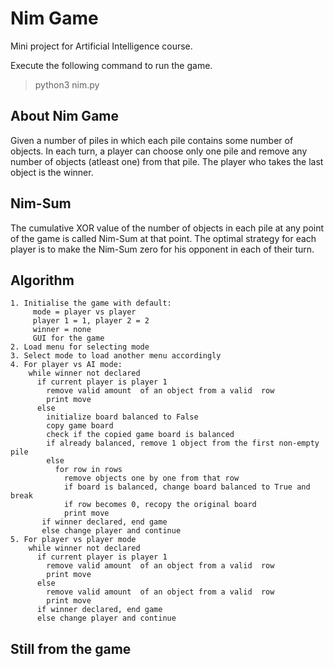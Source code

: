 # Nim Game
Mini project for Artificial Intelligence course.

Execute the following command to run the game.
> python3 nim.py

## About Nim Game
Given a number of piles in which each pile contains some number of objects. In each turn, a player can choose only one pile and remove any number of objects (atleast one) from that pile. The player who takes the last object is the winner.

## Nim-Sum
The cumulative XOR value of the number of objects in each pile at any point of the game is called Nim-Sum at that point. The optimal strategy for each player is to make the Nim-Sum zero for his opponent in each of their turn.

## Algorithm
```
1. Initialise the game with default:
     mode = player vs player
     player 1 = 1, player 2 = 2
     winner = none
     GUI for the game
2. Load menu for selecting mode
3. Select mode to load another menu accordingly
4. For player vs AI mode:
    while winner not declared
      if current player is player 1
        remove valid amount  of an object from a valid  row
        print move    
      else
        initialize board balanced to False
        copy game board
        check if the copied game board is balanced
        if already balanced, remove 1 object from the first non-empty pile
        else
          for row in rows
            remove objects one by one from that row
            if board is balanced, change board balanced to True and break
            if row becomes 0, recopy the original board
            print move
       if winner declared, end game
       else change player and continue
5. For player vs player mode
    while winner not declared
      if current player is player 1
        remove valid amount  of an object from a valid  row
        print move
      else
        remove valid amount  of an object from a valid  row
        print move
      if winner declared, end game
      else change player and continue
```

## Still from the game
